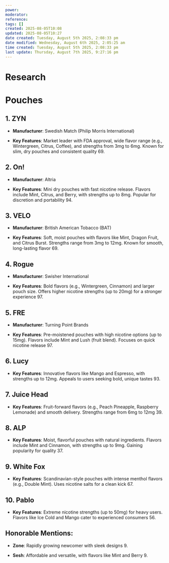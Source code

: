 ```yaml
---
power: 
moderator:
reference:
tags: []
created: 2025-08-05T10:08
updated: 2025-08-05T10:27
date created: Tuesday, August 5th 2025, 2:08:33 pm
date modified: Wednesday, August 6th 2025, 2:05:25 am
time created: Tuesday, August 5th 2025, 2:08:33 pm
last update: Thursday, August 7th 2025, 9:27:16 pm
---
```

# Research



# Pouches
## **1. ZYN**

- **Manufacturer**: Swedish Match (Philip Morris International)
    
- **Key Features**: Market leader with FDA approval, wide flavor range (e.g., Wintergreen, Citrus, Coffee), and strengths from 3mg to 6mg. Known for slim, dry pouches and consistent quality 69.
    

## **2. On!**

- **Manufacturer**: Altria
    
- **Key Features**: Mini dry pouches with fast nicotine release. Flavors include Mint, Citrus, and Berry, with strengths up to 8mg. Popular for discretion and portability 94.
    

## **3. VELO**

- **Manufacturer**: British American Tobacco (BAT)
    
- **Key Features**: Soft, moist pouches with flavors like Mint, Dragon Fruit, and Citrus Burst. Strengths range from 3mg to 12mg. Known for smooth, long-lasting flavor 69.
    

## **4. Rogue**

- **Manufacturer**: Swisher International
    
- **Key Features**: Bold flavors (e.g., Wintergreen, Cinnamon) and larger pouch size. Offers higher nicotine strengths (up to 20mg) for a stronger experience 97.
    

## **5. FRE**

- **Manufacturer**: Turning Point Brands
    
- **Key Features**: Pre-moistened pouches with high nicotine options (up to 15mg). Flavors include Mint and Lush (fruit blend). Focuses on quick nicotine release 97.
    

## **6. Lucy**

- **Key Features**: Innovative flavors like Mango and Espresso, with strengths up to 12mg. Appeals to users seeking bold, unique tastes 93.
    

## **7. Juice Head**

- **Key Features**: Fruit-forward flavors (e.g., Peach Pineapple, Raspberry Lemonade) and smooth delivery. Strengths range from 6mg to 12mg 39.
    

## **8. ALP**

- **Key Features**: Moist, flavorful pouches with natural ingredients. Flavors include Mint and Cinnamon, with strengths up to 9mg. Gaining popularity for quality 37.
    

## **9. White Fox**

- **Key Features**: Scandinavian-style pouches with intense menthol flavors (e.g., Double Mint). Uses nicotine salts for a clean kick 67.
    

## **10. Pablo**

- **Key Features**: Extreme nicotine strengths (up to 50mg) for heavy users. Flavors like Ice Cold and Mango cater to experienced consumers 56.
    

## **Honorable Mentions**:

- **Zone**: Rapidly growing newcomer with sleek designs 9.
    
- **Sesh**: Affordable and versatile, with flavors like Mint and Berry 9.
